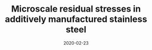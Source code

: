 ---
title: "Microscale residual stresses in additively manufactured stainless steel"
collection: talks
type: "Talk"
permalink: /talks/2020-02-23
venue: "TMS 2020 Annual Meeting & Exhibition"
date: 2020-02-23
location: "San Diego, California, USA"
---